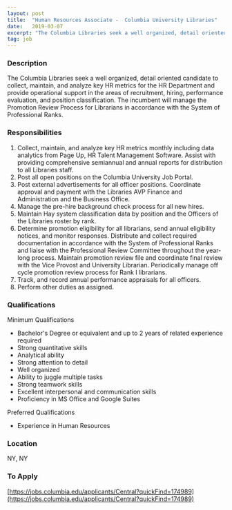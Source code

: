 ```yaml
---
layout: post
title:  "Human Resources Associate -  Columbia University Libraries"
date:   2019-03-07
excerpt: "The Columbia Libraries seek a well organized, detail oriented candidate to collect, maintain, and analyze key HR metrics for the HR Department and provide operational support in the areas of recruitment, hiring, performance evaluation, and position classification. The incumbent will manage the Promotion Review Process for Librarians in accordance with..."
tag: job
---
```


### Description   

The Columbia Libraries seek a well organized, detail oriented candidate to collect, maintain, and analyze key HR metrics for the HR Department and provide operational support in the areas of recruitment, hiring, performance evaluation, and position classification. The incumbent will manage the Promotion Review Process for Librarians in accordance with the System of Professional Ranks.


### Responsibilities   

1. Collect, maintain, and analyze key HR metrics monthly including data analytics from Page Up, HR Talent Management Software. Assist with providing comprehensive semiannual and annual reports for distribution to all Libraries staff. 
2. Post all open positions on the Columbia University Job Portal. 
3. Post external advertisements for all officer positions. Coordinate approval and payment with the Libraries AVP Finance and Administration and the Business Office. 
4. Manage the pre-hire background check process for all new hires. 
5. Maintain Hay system classification data by position and the Officers of the Libraries roster by rank. 
6. Determine promotion eligibility for all librarians, send annual eligibility notices, and monitor responses. Distribute and collect required documentation in accordance with the System of Professional Ranks and liaise with the Professional Review Committee throughout the year-long process. Maintain promotion review file and coordinate final review with the Vice Provost and University Librarian. Periodically manage off cycle promotion review process for Rank I librarians. 
7. Track, and record annual performance appraisals for all officers.
8. Perform other duties as assigned.  


### Qualifications   

Minimum Qualifications 
- Bachelor's Degree or equivalent and up to 2 years of related experience required
- Strong quantitative skills 
- Analytical ability 
- Strong attention to detail 
- Well organized 
- Ability to juggle multiple tasks 
- Strong teamwork skills 
- Excellent interpersonal and communication skills 
- Proficiency in MS Office and Google Suites  

Preferred Qualifications 
- Experience in Human Resources  




### Location   

NY, NY




### To Apply   

[https://jobs.columbia.edu/applicants/Central?quickFind=174989](https://jobs.columbia.edu/applicants/Central?quickFind=174989)





